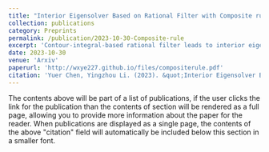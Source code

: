 ```yaml
---
title: "Interior Eigensolver Based on Rational Filter with Composite rule"
collection: publications
category: Preprints
permalink: /publication/2023-10-30-Composite-rule
excerpt: 'Contour-integral-based rational filter leads to interior eigensolvers for non-Hermitian generalized eigenvalue problems. A composite rule of the trapezoidal quadrature is derived, and two interior eigensolvers are proposed based on it.'
date: 2023-10-30
venue: 'Arxiv'
paperurl: 'http://wxye227.github.io/files/compositerule.pdf'
citation: 'Yuer Chen, Yingzhou Li. (2023). &quot;Interior Eigensolver Based on Rational Filter with Composite rule.&quot; <i>Arxiv https://arxiv.org/abs/2310.18043</i>.'
---
```


The contents above will be part of a list of publications, if the user clicks the link for the publication than the contents of section will be rendered as a full page, allowing you to provide more information about the paper for the reader. When publications are displayed as a single page, the contents of the above "citation" field will automatically be included below this section in a smaller font.